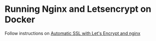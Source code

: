 # Running Nginx and Letsencrypt on Docker 

Follow instructions on [Automatic SSL with Let's Encrypt and nginx](https://dev.to/adamkdean/automatic-ssl-with-let-s-encrypt-nginx-4nfk)
